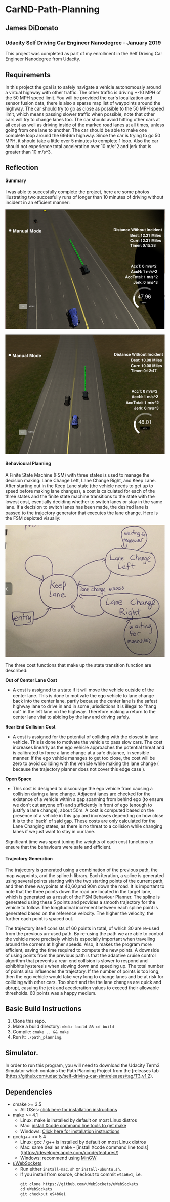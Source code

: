 # CarND-Path-Planning
## James DiDonato
### Udacity Self Driving Car Engineer Nanodegree - January 2019


This project was completed as part of my enrollment in the  Self Driving Car Engineer Nanodegree from Udacity.

## Requirements
In this project the goal is to safely navigate a vehicle autonomously around a virtual highway with other traffic. The other traffic is driving +-10 MPH of the 50 MPH speed limit. You will be provided the car's localization and sensor fusion data, there is also a sparse map list of waypoints around the highway. The car should try to go as close as possible to the 50 MPH speed limit, which means passing slower traffic when possible, note that other cars will try to change lanes too. The car should avoid hitting other cars at all cost as well as driving inside of the marked road lanes at all times, unless going from one lane to another. The car should be able to make one complete loop around the 6946m highway. Since the car is trying to go 50 MPH, it should take a little over 5 minutes to complete 1 loop. Also the car should not experience total acceleration over 10 m/s^2 and jerk that is greater than 10 m/s^3.

[//]: # (Image References)

[image1]: ./ReportImages/Run1.png "Run1"
[image2]: ./ReportImages/Run2.png "Run2"
[image3]: ./ReportImages/fsm.png "FSM"

## Reflection

#### Summary

I was able to succesfully complete the project, here are some photos illustrating two succesfully runs of longer than 10 minutes of driving without incident in an efficient manner:

![alt text][image1]

![alt text][image2]

#### Behavioural Planning

A Finite State Machine (FSM) with three states is used to manage the decision making: Lane Change Left, Lane Change Right, and Keep Lane. After starting out in the Keep Lane state (the vehicle needs to get up to speed before making lane changes), a cost is calculated for each of the three states and the finite state machine transitions to the state with the lowest cost, esentially deciding whether to switch lanes or stay in the same lane. If a decision to switch lanes has been made, the desired lane is passed to the trajectory generator that executes the lane change. Here is the FSM depicted visually:

![alt text][image3]


The three cost functions that make up the state transition function are described:

**Out of Center Lane Cost**
- A cost is assigned to a state if it will move the vehicle outside of the center lane. This is done to motivate the ego vehicle to lane change back into the center lane, partly because the center lane is the safest highway lane to drive in and in some jurisdictions it is illegal to "hang out" in the left lane on the highway. Therefore making a return to the center lane vital to abiding by the law and driving safely.

**Rear End Collision Cost**
- A cost is assigned for the potential of colliding with the closest in lane vehicle. This is done to motivate the vehicle to pass slow cars. The cost increases linearly as the ego vehicle approaches the potential threat and is calibrated to force a lane change at a safe distance, in sensible manner. If the ego vehicle manages to get too close, the cost will be zero to avoid colliding with the vehicle while making the lane change ( because the trajectory planner does not cover this edge case ).

**Open Space**
- This cost is designed to discourage the ego vehicle from causing a collision during a lane change. Adjacent lanes are checked for the existance of a vehicle within a gap spanning from behind ego (to ensure we don't cut anyone off) and sufficiently in front of ego (enough to justify a lane change), about 50m. A cost is computed based on the presence of a vehicle in this gap and increases depending on how close it is to the 'back' of said gap. These costs are only calculated for the Lane Changing states, as there is no threat to a collision while changing lanes if we just want to stay in our lane.

Significant time was spent tuning the weights of each cost functions to ensure that the behaviours were safe and efficient. 

#### Trajectory Generation

The trajectory is generated using a combination of the previous path, the map waypoints, and the spline.h library.  Each iteration, a spline is generated using several points starting with the two starting points of the current path, and then three waypoints at 40,60,and 90m down the road. It is important to note that the three points down the road are located in the target lane, which is generated as a result of the FSM Behaviour Planner. The spline is generated using these 5 points and provides a smooth trajectory for the vehicle to follow. The longitudinal increment between each spline point is generated based on the reference velocity. The higher the velocity, the further each point is spaced out.


The trajectory itself consists of 60 points in total, of which 30 are re-used from the previous un-used path. By re-using the path we are able to control the vehicle more precisely which is especially important when travelling around the corners at higher speeds. Also, it makes the program more efficient, saving the time required to compute the new points. A downside of using points from the previous path is that the adaptive cruise control algorithm that prevents a rear-end collision is slower to respond and exhibhits hysteresis when slowing down and speeding up. The total number of points also influences the trajectory. If the number of points is too long, then the ego vehicle would take very long to change lanes and be at risk for colliding with other cars. Too short and the the lane changes are quick and abrupt, casuing the jerk and acceleration values to exceed their allowable thresholds. 60 points was a happy medium.
   

## Basic Build Instructions

1. Clone this repo.
2. Make a build directory: `mkdir build && cd build`
3. Compile: `cmake .. && make`
4. Run it: `./path_planning`.

## Simulator.
In order to run this program, you will need to download the Udacity Term3 Simulator which contains the Path Planning Project from the [releases tab (https://github.com/udacity/self-driving-car-sim/releases/tag/T3_v1.2).

## Dependencies

* cmake >= 3.5
  * All OSes: [click here for installation instructions](https://cmake.org/install/)
* make >= 4.1
  * Linux: make is installed by default on most Linux distros
  * Mac: [install Xcode command line tools to get make](https://developer.apple.com/xcode/features/)
  * Windows: [Click here for installation instructions](http://gnuwin32.sourceforge.net/packages/make.htm)
* gcc/g++ >= 5.4
  * Linux: gcc / g++ is installed by default on most Linux distros
  * Mac: same deal as make - [install Xcode command line tools]((https://developer.apple.com/xcode/features/)
  * Windows: recommend using [MinGW](http://www.mingw.org/)
* [uWebSockets](https://github.com/uWebSockets/uWebSockets)
  * Run either `install-mac.sh` or `install-ubuntu.sh`.
  * If you install from source, checkout to commit `e94b6e1`, i.e.
    ```
    git clone https://github.com/uWebSockets/uWebSockets 
    cd uWebSockets
    git checkout e94b6e1
    ```
